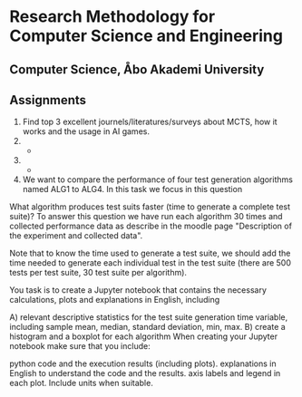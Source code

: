 # Research Methodology for Computer Science and Engineering
## Computer Science, Åbo Akademi University

## Assignments
1. Find top 3 excellent journels/literatures/surveys about MCTS, how it works and the usage in AI games.
2. -
3. -
4. We want to compare the performance of four test generation algorithms named ALG1 to ALG4. In this task we focus in this question

What algorithm produces test suits faster (time to generate a complete test suite)?
To answer this question we have run each algorithm 30 times and collected performance data as describe in the moodle page "Description of the experiment and collected data".

Note that  to know the time used to generate a test suite, we should add the time needed to generate each individual test in the test suite (there are 500 tests per test suite, 30 test suite per algorithm).

You task is to create a Jupyter notebook that contains the necessary calculations, plots and explanations in English, including

  A) relevant descriptive statistics for the test suite generation time variable, including sample mean, median, standard deviation, min, max.
  B) create a histogram and a boxplot for each algorithm
When creating your Jupyter notebook make sure that you include:

python code and the execution results (including plots).
explanations in English to understand the code and the results.
axis labels and legend in each plot. Include units when suitable.
